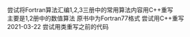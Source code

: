 尝试将Fortran算法汇编1,2,3三册中的常用算法内容用C++重写  
主要是1,2册中的数值算法 原书中为Fortran77格式 尝试用C++重写  
2021-03-22 尝试用类重写之前的代码
